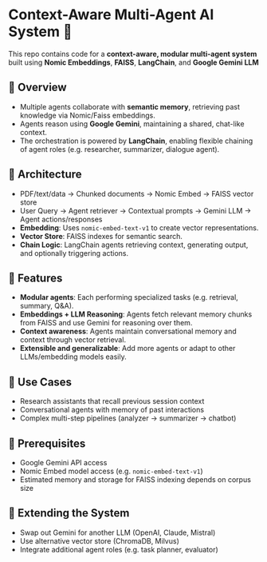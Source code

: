 # Context-Aware Multi-Agent AI System 🚀

This repo contains code for a **context-aware, modular multi-agent system** built using **Nomic Embeddings**, **FAISS**, **LangChain**, and **Google Gemini LLM**

## 🎯 Overview

- Multiple agents collaborate with **semantic memory**, retrieving past knowledge via Nomic/Faiss embeddings.
- Agents reason using **Google Gemini**, maintaining a shared, chat-like context.
- The orchestration is powered by **LangChain**, enabling flexible chaining of agent roles (e.g. researcher, summarizer, dialogue agent).

## 🧩 Architecture

- PDF/text/data → Chunked documents → Nomic Embed → FAISS vector store
- User Query → Agent retriever → Contextual prompts → Gemini LLM → Agent actions/responses
- **Embedding**: Uses `nomic-embed-text-v1` to create vector representations.
- **Vector Store**: FAISS indexes for semantic search.
- **Chain Logic**: LangChain agents retrieving context, generating output, and optionally triggering actions.

## 🚀 Features

- **Modular agents**: Each performing specialized tasks (e.g. retrieval, summary, Q&A).
- **Embeddings + LLM Reasoning**: Agents fetch relevant memory chunks from FAISS and use Gemini for reasoning over them.
- **Context awareness**: Agents maintain conversational memory and context through vector retrieval.
- **Extensible and generalizable**: Add more agents or adapt to other LLMs/embedding models easily.

## 🧩 Use Cases

- Research assistants that recall previous session context
- Conversational agents with memory of past interactions
- Complex multi-step pipelines (analyzer → summarizer → chatbot)

## 🔐 Prerequisites

- Google Gemini API access
- Nomic Embed model access (e.g. `nomic-embed-text-v1`)
- Estimated memory and storage for FAISS indexing depends on corpus size

## 🔧 Extending the System

- Swap out Gemini for another LLM (OpenAI, Claude, Mistral)
- Use alternative vector store (ChromaDB, Milvus)
- Integrate additional agent roles (e.g. task planner, evaluator)
